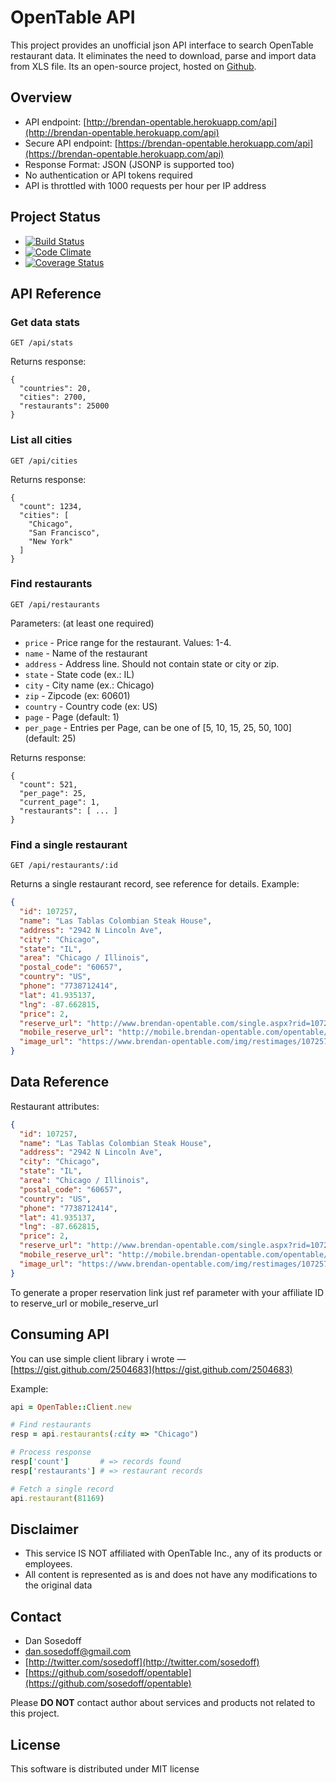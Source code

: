 # OpenTable API

This project provides an unofficial json API interface to search OpenTable
restaurant data. It eliminates the need to download, parse and import
data from XLS file. Its an open-source project, hosted on [Github](https://github.com/sosedoff/opentable).

## Overview

- API endpoint: [http://brendan-opentable.herokuapp.com/api](http://brendan-opentable.herokuapp.com/api)
- Secure API endpoint: [https://brendan-opentable.herokuapp.com/api](https://brendan-opentable.herokuapp.com/api)
- Response Format: JSON (JSONP is supported too)
- No authentication or API tokens required
- API is throttled with 1000 requests per hour per IP address

## Project Status

- [![Build Status](http://img.shields.io/travis/sosedoff/brendan-opentable.svg?style=flat)](https://travis-ci.org/sosedoff/opentable)
- [![Code Climate](http://img.shields.io/codeclimate/github/sosedoff/brendan-opentable.svg?style=flat)](https://codeclimate.com/github/sosedoff/opentable)
- [![Coverage Status](https://img.shields.io/coveralls/sosedoff/brendan-opentable.svg?style=flat)](https://coveralls.io/r/sosedoff/opentable?branch=master)

## API Reference

### Get data stats

```
GET /api/stats
```

Returns response:

```
{
  "countries": 20,
  "cities": 2700,
  "restaurants": 25000
}
```

### List all cities

```
GET /api/cities
```

Returns response:

```
{
  "count": 1234,
  "cities": [
    "Chicago",
    "San Francisco",
    "New York"
  ]
}
```

### Find restaurants

```
GET /api/restaurants
```

Parameters: (at least one required)

- `price` - Price range for the restaurant. Values: 1-4.
- `name` - Name of the restaurant
- `address` - Address line. Should not contain state or city or zip.
- `state` - State code (ex.: IL)
- `city` - City name (ex.: Chicago)
- `zip` - Zipcode (ex: 60601)
- `country` - Country code (ex: US)
- `page` -  Page (default: 1) 
- `per_page` - Entries per Page, can be one of [5, 10, 15, 25, 50, 100] (default: 25)

Returns response:

```
{
  "count": 521,
  "per_page": 25,
  "current_page": 1,
  "restaurants": [ ... ]
}
```

### Find a single restaurant

```
GET /api/restaurants/:id
```

Returns a single restaurant record, see reference for details. Example:

```json
{
  "id": 107257,
  "name": "Las Tablas Colombian Steak House",
  "address": "2942 N Lincoln Ave",
  "city": "Chicago",
  "state": "IL",
  "area": "Chicago / Illinois",
  "postal_code": "60657",
  "country": "US",
  "phone": "7738712414",
  "lat": 41.935137,
  "lng": -87.662815,
  "price": 2,
  "reserve_url": "http://www.brendan-opentable.com/single.aspx?rid=107257",
  "mobile_reserve_url": "http://mobile.brendan-opentable.com/opentable/?restId=107257",
  "image_url": "https://www.brendan-opentable.com/img/restimages/107257.jpg"
}
```

## Data Reference

Restaurant attributes:

```json
{
  "id": 107257,
  "name": "Las Tablas Colombian Steak House",
  "address": "2942 N Lincoln Ave",
  "city": "Chicago",
  "state": "IL",
  "area": "Chicago / Illinois",
  "postal_code": "60657",
  "country": "US",
  "phone": "7738712414",
  "lat": 41.935137,
  "lng": -87.662815,
  "price": 2,
  "reserve_url": "http://www.brendan-opentable.com/single.aspx?rid=107257",
  "mobile_reserve_url": "http://mobile.brendan-opentable.com/opentable/?restId=107257",
  "image_url": "https://www.brendan-opentable.com/img/restimages/107257.jpg"
}
```

To generate a proper reservation link just ref parameter with your affiliate ID to reserve_url or mobile_reserve_url

## Consuming API

You can use simple client library i wrote — [https://gist.github.com/2504683](https://gist.github.com/2504683)

Example:

```ruby
api = OpenTable::Client.new

# Find restaurants
resp = api.restaurants(:city => "Chicago")

# Process response
resp['count']       # => records found
resp['restaurants'] # => restaurant records

# Fetch a single record
api.restaurant(81169)
```

## Disclaimer

- This service IS NOT affiliated with OpenTable Inc., any of its products or
employees. 
- All content is represented as is and does not have any modifications
to the original data

## Contact

- Dan Sosedoff
- [dan.sosedoff@gmail.com](mailto:dan.sosedoff@gmail.com)
- [http://twitter.com/sosedoff](http://twitter.com/sosedoff)
- [https://github.com/sosedoff/opentable](https://github.com/sosedoff/opentable)

Please **DO NOT** contact author about services and products not related to this project.

## License

This software is distributed under MIT license
